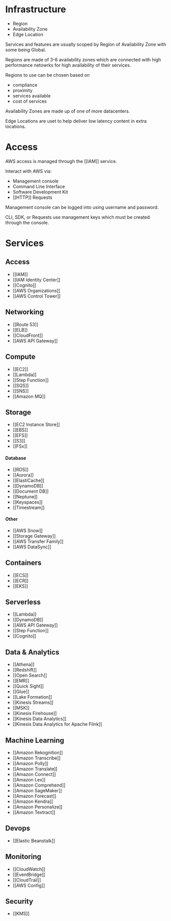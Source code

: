 
# Infrastructure

- Region
- Availability Zone
- Edge Location

Services and features are usually scoped by Region of Availability Zone with some being Global.

Regions are made of 3-6 availability zones which are connected with high performance netowrks for high availability of their services.

Regions to use can be chosen based on
- compliance
- proximity
- services available
- cost of services

Availability Zones are made up of one of more datacenters.

Edge Locations are uset to help deliver low latency content in extra locations.


# Access

AWS access is managed through the [[IAM]] service.

Interact with AWS via:

- Management console
- Command Line Interface
- Software Development Kit
- [[HTTP]] Requests

Management console can be logged into using username and password.

CLI, SDK, or Requests use management keys which must be created through the console.


# Services

## Access
- [[IAM]]
- [[IAM Identity Center]]
- [[Cognito]]
- [[AWS Organizations]]
- [[AWS Control Tower]]

## Networking
- [[Route 53]]
- [[ELB]]
- [[CloudFront]]
- [[AWS API Gateway]]

## Compute
- [[EC2]]
- [[Lambda]]
- [[Step Function]]
- [[SQS]]
- [[SNS]]
- [[Amazon MQ]]

## Storage
- [[EC2 Instance Store]]
- [[EBS]]
- [[EFS]]
- [[S3]]
- [[FSx]]

#### Database
- [[RDS]]
- [[Aurora]]
- [[ElastiCache]]
- [[DynamoDB]]
- [[Document DB]]
- [[Neptune]]
- [[Keyspaces]]
- [[Timestream]]

#### Other
- [[AWS Snow]]
- [[Storage Gateway]]
- [[AWS Transfer Family]]
- [[AWS DataSync]]

## Containers
- [[ECS]]
- [[ECR]]
- [[EKS]]

## Serverless
- [[Lambda]]
- [[DynamoDB]]
- [[AWS API Gateway]]
- [[Step Function]]
- [[Cognito]]

## Data & Analytics
- [[Athena]]
- [[Redshift]]
- [[Open Search]]
- [[EMR]]
- [[Quick Sight]]
- [[Glue]]
- [[Lake Formation]]
- [[Kinesis Streams]]
- [[MSK]]
- [[Kinesis Firehouse]]
- [[Kinesis Data Analytics]]
- [[Kinesis Data Analytics for Apache Flink]]

## Machine Learning
- [[Amazon Rekognition]]
- [[Amazon Transcribe]]
- [[Amazon Polly]]
- [[Amazon Translate]]
- [[Amazon Connect]]
- [[Amazon Lex]]
- [[Amazon Comprehend]]
- [[Amazon SageMaker]]
- [[Amazon Forecast]]
- [[Amazon Kendra]]
- [[Amazon Personalize]]
- [[Amazon Textract]]

## Devops
- [[Elastic Beanstalk]]

## Monitoring
- [[CloudWatch]]
- [[EventBridge]]
- [[CloudTrail]]
- [[AWS Config]]

## Security
- [[KMS]]
